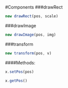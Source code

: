 #Components
###drawRect

```javascript
new drawRect(pos, scale)
```

###drawImage

```javascript
new drawImage(pos, img)
```

###transform

```javascript
new transform(pos, v)
```

####Methods:

```javascript
x.setPos(pos)
```

```javascript
x.getPos()
```
